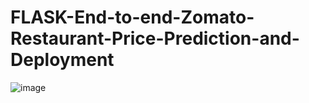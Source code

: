 # FLASK-End-to-end-Zomato-Restaurant-Price-Prediction-and-Deployment

![image](https://github.com/Divyan8h/FLASK-End-to-end-Zomato-Restaurant-Price-Prediction-and-Deployment/assets/99311459/86d23f44-48ac-49a7-8303-42550944fc8d)
